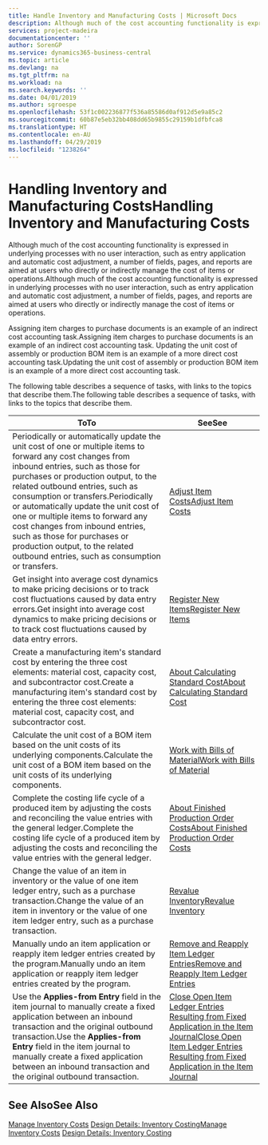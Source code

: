 ```yaml
---
title: Handle Inventory and Manufacturing Costs | Microsoft Docs
description: Although much of the cost accounting functionality is expressed in underlying processes with no user interaction, such as entry application and automatic cost adjustment, a number of fields, pages, and reports are aimed at users who directly or indirectly manage the cost of items or operations.
services: project-madeira
documentationcenter: ''
author: SorenGP
ms.service: dynamics365-business-central
ms.topic: article
ms.devlang: na
ms.tgt_pltfrm: na
ms.workload: na
ms.search.keywords: ''
ms.date: 04/01/2019
ms.author: sgroespe
ms.openlocfilehash: 53f1c002236877f536a85586d0af912d5e9a85c2
ms.sourcegitcommit: 60b87e5eb32bb408dd65b9855c29159b1dfbfca8
ms.translationtype: HT
ms.contentlocale: en-AU
ms.lasthandoff: 04/29/2019
ms.locfileid: "1238264"
---
```

# <a name="handling-inventory-and-manufacturing-costs"></a><span data-ttu-id="051ee-103">Handling Inventory and Manufacturing Costs</span><span class="sxs-lookup"><span data-stu-id="051ee-103">Handling Inventory and Manufacturing Costs</span></span>
<span data-ttu-id="051ee-104">Although much of the cost accounting functionality is expressed in underlying processes with no user interaction, such as entry application and automatic cost adjustment, a number of fields, pages, and reports are aimed at users who directly or indirectly manage the cost of items or operations.</span><span class="sxs-lookup"><span data-stu-id="051ee-104">Although much of the cost accounting functionality is expressed in underlying processes with no user interaction, such as entry application and automatic cost adjustment, a number of fields, pages, and reports are aimed at users who directly or indirectly manage the cost of items or operations.</span></span>  

 <span data-ttu-id="051ee-105">Assigning item charges to purchase documents is an example of an indirect cost accounting task.</span><span class="sxs-lookup"><span data-stu-id="051ee-105">Assigning item charges to purchase documents is an example of an indirect cost accounting task.</span></span> <span data-ttu-id="051ee-106">Updating the unit cost of assembly or production BOM item is an example of a more direct cost accounting task.</span><span class="sxs-lookup"><span data-stu-id="051ee-106">Updating the unit cost of assembly or production BOM item is an example of a more direct cost accounting task.</span></span>  

 <span data-ttu-id="051ee-107">The following table describes a sequence of tasks, with links to the topics that describe them.</span><span class="sxs-lookup"><span data-stu-id="051ee-107">The following table describes a sequence of tasks, with links to the topics that describe them.</span></span>   

|<span data-ttu-id="051ee-108">**To**</span><span class="sxs-lookup"><span data-stu-id="051ee-108">**To**</span></span>|<span data-ttu-id="051ee-109">**See**</span><span class="sxs-lookup"><span data-stu-id="051ee-109">**See**</span></span>|  
|------------|-------------|  
|<span data-ttu-id="051ee-110">Periodically or automatically update the unit cost of one or multiple items to forward any cost changes from inbound entries, such as those for purchases or production output, to the related outbound entries, such as consumption or transfers.</span><span class="sxs-lookup"><span data-stu-id="051ee-110">Periodically or automatically update the unit cost of one or multiple items to forward any cost changes from inbound entries, such as those for purchases or production output, to the related outbound entries, such as consumption or transfers.</span></span>|[<span data-ttu-id="051ee-111">Adjust Item Costs</span><span class="sxs-lookup"><span data-stu-id="051ee-111">Adjust Item Costs</span></span>](inventory-how-adjust-item-costs.md)|  
|<span data-ttu-id="051ee-112">Get insight into average cost dynamics to make pricing decisions or to track cost fluctuations caused by data entry errors.</span><span class="sxs-lookup"><span data-stu-id="051ee-112">Get insight into average cost dynamics to make pricing decisions or to track cost fluctuations caused by data entry errors.</span></span>|[<span data-ttu-id="051ee-113">Register New Items</span><span class="sxs-lookup"><span data-stu-id="051ee-113">Register New Items</span></span>](inventory-how-register-new-items.md)|  
|<span data-ttu-id="051ee-114">Create a manufacturing item's standard cost by entering the three cost elements: material cost, capacity cost, and subcontractor cost.</span><span class="sxs-lookup"><span data-stu-id="051ee-114">Create a manufacturing item's standard cost by entering the three cost elements: material cost, capacity cost, and subcontractor cost.</span></span>|[<span data-ttu-id="051ee-115">About Calculating Standard Cost</span><span class="sxs-lookup"><span data-stu-id="051ee-115">About Calculating Standard Cost</span></span>](finance-about-calculating-standard-cost.md)|  
|<span data-ttu-id="051ee-116">Calculate the unit cost of a BOM item based on the unit costs of its underlying components.</span><span class="sxs-lookup"><span data-stu-id="051ee-116">Calculate the unit cost of a BOM item based on the unit costs of its underlying components.</span></span>|[<span data-ttu-id="051ee-117">Work with Bills of Material</span><span class="sxs-lookup"><span data-stu-id="051ee-117">Work with Bills of Material</span></span>](inventory-how-work-BOMs.md)|  
|<span data-ttu-id="051ee-118">Complete the costing life cycle of a produced item by adjusting the costs and reconciling the value entries with the general ledger.</span><span class="sxs-lookup"><span data-stu-id="051ee-118">Complete the costing life cycle of a produced item by adjusting the costs and reconciling the value entries with the general ledger.</span></span>|[<span data-ttu-id="051ee-119">About Finished Production Order Costs</span><span class="sxs-lookup"><span data-stu-id="051ee-119">About Finished Production Order Costs</span></span>](finance-about-finished-production-order-costs.md)|  
|<span data-ttu-id="051ee-120">Change the value of an item in inventory or the value of one item ledger entry, such as a purchase transaction.</span><span class="sxs-lookup"><span data-stu-id="051ee-120">Change the value of an item in inventory or the value of one item ledger entry, such as a purchase transaction.</span></span>|[<span data-ttu-id="051ee-121">Revalue Inventory</span><span class="sxs-lookup"><span data-stu-id="051ee-121">Revalue Inventory</span></span>](inventory-how-revalue-inventory.md)|
|<span data-ttu-id="051ee-122">Manually undo an item application or reapply item ledger entries created by the program.</span><span class="sxs-lookup"><span data-stu-id="051ee-122">Manually undo an item application or reapply item ledger entries created by the program.</span></span>|[<span data-ttu-id="051ee-123">Remove and Reapply Item Ledger Entries</span><span class="sxs-lookup"><span data-stu-id="051ee-123">Remove and Reapply Item Ledger Entries</span></span>](finance-how-to-remove-and-reapply-item-entries.md)|  
|<span data-ttu-id="051ee-124">Use the **Applies-from Entry** field in the item journal to manually create a fixed application between an inbound transaction and the original outbound transaction.</span><span class="sxs-lookup"><span data-stu-id="051ee-124">Use the **Applies-from Entry** field in the item journal to manually create a fixed application between an inbound transaction and the original outbound transaction.</span></span>|[<span data-ttu-id="051ee-125">Close Open Item Ledger Entries Resulting from Fixed Application in the Item Journal</span><span class="sxs-lookup"><span data-stu-id="051ee-125">Close Open Item Ledger Entries Resulting from Fixed Application in the Item Journal</span></span>](finance-how-to-close-open-item-ledger-entries-resulting-from-fixed-application-in-the-item-journal.md)|  

## <a name="see-also"></a><span data-ttu-id="051ee-126">See Also</span><span class="sxs-lookup"><span data-stu-id="051ee-126">See Also</span></span>  
<span data-ttu-id="051ee-127">[Manage Inventory Costs](finance-manage-inventory-costs.md)
[Design Details: Inventory Costing](design-details-inventory-costing.md)</span><span class="sxs-lookup"><span data-stu-id="051ee-127">[Manage Inventory Costs](finance-manage-inventory-costs.md)
[Design Details: Inventory Costing](design-details-inventory-costing.md)</span></span>
